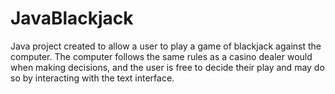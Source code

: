 # JavaBlackjack

Java project created to allow a user to play a game of blackjack against the computer. The computer follows the same rules as a casino dealer would when making decisions, and the user is 
free to decide their play and may do so by interacting with the text interface.

